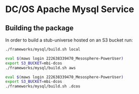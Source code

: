 # DC/OS Apache Mysql Service

## Building the package

In order to build a stub-universe hosted on an S3 bucket run:
```bash
./frameworks/mysql/build.sh local
```

```bash
eval $(maws login 222638339470_Mesosphere-PowerUser)
export S3_BUCKET=mbi-dcos
./frameworks/mysql/build.sh aws
```

```bash
eval $(maws login 222638339470_Mesosphere-PowerUser)
export S3_BUCKET=mbi-dcos
./frameworks/mysql/build.sh .dcos
```
